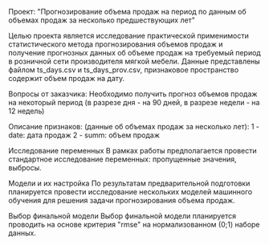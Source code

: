 Проект: "Прогнозирование объема продаж на период по данным об объемах продаж за несколько предшествующих лет"

Целью проекта является исследование практической применимости статистического метода прогнозирования объемов продаж и получение прогнозных данных об объеме продаж на требуемый период в розничной сети производителя мягкой мебели.
Данные представлены файлом ts_days.csv и ts_days_prov.csv, признаковое пространство содержит объем продаж на дату.

Вопросы от заказчика:
Необходимо получить прогноз объемов продаж на некоторый период (в разрезе дня - на 90 дней, в разрезе недели - на 12 недель)

Описание признаков: (данные об объемах продаж за несколько лет):
1 - date: дата продаж
2 - summ: объем продаж

Исследование переменных
В рамках работы предполагается провести стандартное исследование переменных: пропущенные значения, выбросы.

Модели и их настройка
По результатам предварительной подготовки планируется провести исследование нескольких моделей машинного обучения для решения задачи прогнозирования объема продаж.

Выбор финальной модели
Выбор финальной модели планируется проводить на основе критерия "rmse" на нормализованном (0;1) наборе данных.
